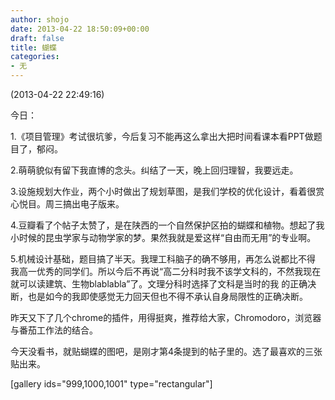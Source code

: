 ```yaml
---
author: shojo
date: 2013-04-22 18:50:09+00:00
draft: false
title: 蝴蝶
categories:
- 无
---
```


(2013-04-22 22:49:16)

今日：







1.《项目管理》考试很坑爹，今后复习不能再这么拿出大把时间看课本看PPT做题目了，郁闷。





2.萌萌貌似有留下我直博的念头。纠结了一天，晚上回归理智，我要远走。







3.设施规划大作业，两个小时做出了规划草图，是我们学校的优化设计，看着很赏心悦目。周三搞出电子版来。







4.豆瓣看了个帖子太赞了，是在陕西的一个自然保护区拍的蝴蝶和植物。想起了我小时候的昆虫学家与动物学家的梦。果然我就是爱这样“自由而无用”的专业啊。







5.机械设计基础，题目搞了半天。我理工科脑子的确不够用，再怎么说都比不得 我高一优秀的同学们。所以今后不再说“高二分科时我不该学文科的，不然我现在就可以读建筑、生物blablabla”了。文理分科时选择了文科是当时的我 的正确决断，也是如今的我即使感觉无力回天但也不得不承认自身局限性的正确决断。










昨天又下了几个chrome的插件，用得挺爽，推荐给大家，Chromodoro，浏览器与番茄工作法的结合。







今天没看书，就贴蝴蝶的图吧，是刚才第4条提到的帖子里的。选了最喜欢的三张贴出来。














[gallery ids="999,1000,1001" type="rectangular"]


